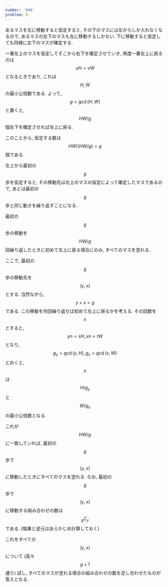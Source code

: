 ```yaml
---
number: '046'
problem: D
---
```

あるマスを左に移動すると仮定すると, その下のマスには左からしか入れなくなるので, あるマスの左下のマスも左に移動するしかない. 下に移動すると仮定しても同様に左下のマスが確定する.

一番左上のマスを仮定してそこから右下を確定させていき, 再度一番左上に戻るのは $$ uH = vW $$ となるときであり, これは $$ H, W $$ の最小公倍数である. よって, $$ g = \gcd(H, W) $$ と置くと, $$ HW/g $$ 個左下を確定させれば左上に戻る.

このことから, 仮定する数は $$ HW/(HW/g) = g $$ 個である.

左上から最初の $$ g $$ 歩を仮定すると, その移動先は左上のマスの仮定によって確定したマスであるので, あとは最初の $$ g $$ 歩と同じ動きを繰り返すことになる.

最初の $$ g $$ 歩の移動を $$ HW/g $$ 回繰り返したときに初めて左上に戻る場合にのみ, すべてのマスを塗れる.

ここで, 最初の $$ g $$ 歩の移動先を $$ (y, x) $$ とする. 当然ながら, $$ y+x = g $$ である. この移動を何回繰り返せば初めて左上に戻るかを考える. その回数を $$ n $$ とすると, $$ yn = sH, xn = tW $$ となり, $$ g_y = \gcd(y, H), g_x = \gcd(x, W) $$ とおくと, $$ n $$ は $$ H/g_y $$ と $$ W/g_x $$ の最小公倍数となる.

これが $$ HW/g $$ に一致していれば, 最初の $$ g $$ 歩で $$ (y, x) $$ に移動したときにすべてのマスを塗れる. なお, 最初の $$ g $$ 歩で $$ (y, x) $$ に移動する組み合わせの数は $$ {}_gC_y $$ である. (階乗と逆元はあらかじめ計算しておく)

これをすべての $$ (y, x) $$ について (高々 $$ g+1 $$ 通り) 試し, すべてのマスが塗れる場合の組み合わせの数を足し合わせたものが答えとなる.
